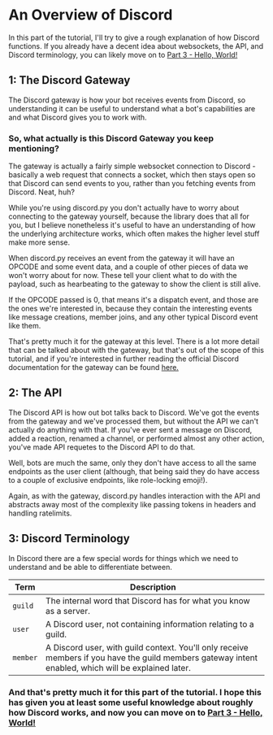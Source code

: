 # An Overview of Discord

In this part of the tutorial, I'll try to give a rough explanation of how Discord functions. If you already have a decent idea about websockets, the API, and Discord terminology, you can likely move on to [Part 3 - Hello, World!](./part3.md)

## 1: The Discord Gateway

The Discord gateway is how your bot receives events from Discord, so understanding it can be useful to understand what a bot's capabilities are and what Discord gives you to work with.

### So, what actually **is** this Discord Gateway you keep mentioning?

The gateway is actually a fairly simple websocket connection to Discord - basically a web request that connects a socket, which then stays open so that Discord can send events to you, rather than you fetching events from Discord. Neat, huh?

While you're using discord&#46;py you don't actually have to worry about connecting to the gateway yourself, because the library does that all for you, but I believe nonetheless it's useful to have an understanding of how the underlying architecture works, which often makes the higher level stuff make more sense.

When discord&#46;py receives an event from the gateway it will have an OPCODE and some event data, and a couple of other pieces of data we won't worry about for now. These tell your client what to do with the payload, such as hearbeating to the gateway to show the client is still alive.

If the OPCODE passed is 0, that means it's a dispatch event, and those are the ones we're interested in, because they contain the interesting events like message creations, member joins, and any other typical Discord event like them.

That's pretty much it for the gateway at this level. There is a lot more detail that can be talked about with the gateway, but that's out of the scope of this tutorial, and if you're interested in further reading the official Discord documentation for the gateway can be found [here.](https://discord.com/developers/docs/topics/gateway)

## 2: The API

The Discord API is how out bot talks back to Discord. We've got the events from the gateway and we've processed them, but without the API we can't actually do anything with that. If you've ever sent a message on Discord, added a reaction, renamed a channel, or performed almost any other action, you've made API requetes to the Discord API to do that.

Well, bots are much the same, only they don't have access to all the same endpoints as the user client (although, that being said they do have access to a couple of exclusive endpoints, like role-locking emoji!).

Again, as with the gateway, discord&#46;py handles interaction with the API and abstracts away most of the complexity like passing tokens in headers and handling ratelimits.

## 3: Discord Terminology

In Discord there are a few special words for things which we need to understand and be able to differentiate between.

|Term|Description|
|---|---|
|`guild`|The internal word that Discord has for what you know as a server.|
|`user`|A Discord user, not containing information relating to a guild.|
|`member`|A Discord user, with guild context. You'll only receive members if you have the guild members gateway intent enabled, which will be explained later.|

### And that's pretty much it for this part of the tutorial. I hope this has given you at least some useful knowledge about roughly how Discord works, and now you can move on to [Part 3 - Hello, World!](./part3.md)